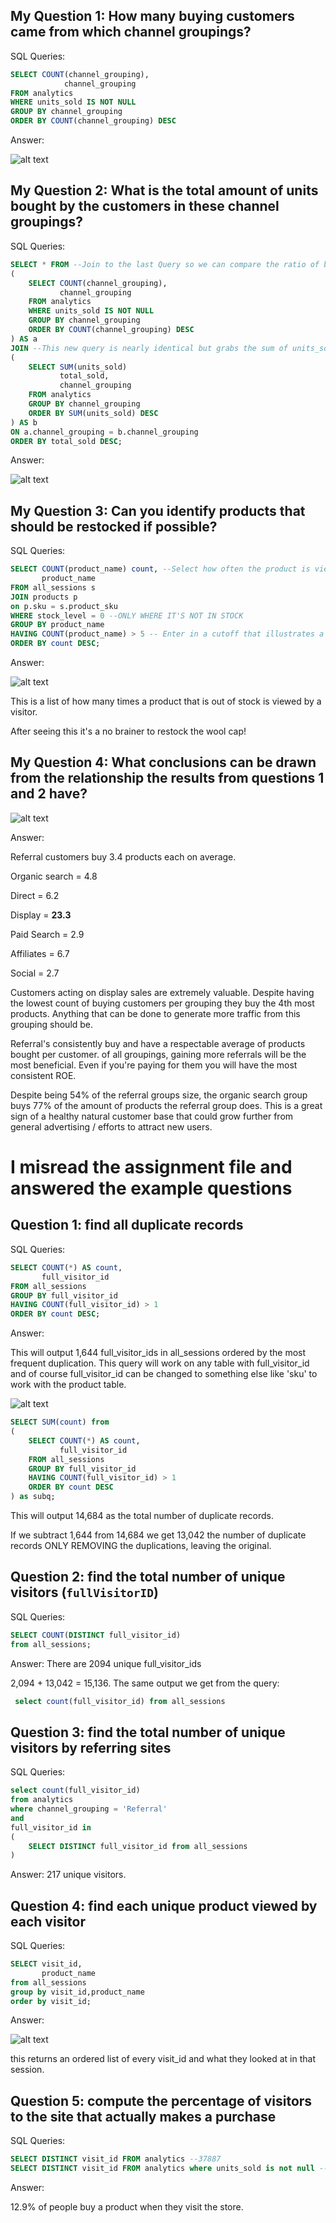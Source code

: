 ## My Question 1: How many buying customers came from which channel groupings?

SQL Queries:
```SQL
SELECT COUNT(channel_grouping),
			channel_grouping
FROM analytics
WHERE units_sold IS NOT NULL
GROUP BY channel_grouping
ORDER BY COUNT(channel_grouping) DESC
```

Answer:

![alt text](https://cdn.discordapp.com/attachments/1063653051602321462/1064360028712214528/image.png)

## My Question 2: What is the total amount of units bought by the customers in these channel groupings?

SQL Queries:
```SQL
SELECT * FROM --Join to the last Query so we can compare the ratio of buying customers to units_sold
(
    SELECT COUNT(channel_grouping),
           channel_grouping
    FROM analytics
    WHERE units_sold IS NOT NULL
    GROUP BY channel_grouping
    ORDER BY COUNT(channel_grouping) DESC
) AS a
JOIN --This new query is nearly identical but grabs the sum of units_sold for each grouping.
(
    SELECT SUM(units_sold)
           total_sold,
           channel_grouping
    FROM analytics
    GROUP BY channel_grouping
    ORDER BY SUM(units_sold) DESC
) AS b
ON a.channel_grouping = b.channel_grouping
ORDER BY total_sold DESC;
```

Answer:

![alt text](https://cdn.discordapp.com/attachments/1063653051602321462/1064361501512712302/image.png)

## My Question 3: Can you identify products that should be restocked if possible?

SQL Queries:

```SQL
SELECT COUNT(product_name) count, --Select how often the product is viewed and the name of the product.
	   product_name
FROM all_sessions s
JOIN products p
on p.sku = s.product_sku
WHERE stock_level = 0 --ONLY WHERE IT'S NOT IN STOCK
GROUP BY product_name
HAVING COUNT(product_name) > 5 -- Enter in a cutoff that illustrates a level of demand worth acting on (1 person viewing an out of stock item isn't profitable to restock).
ORDER BY count DESC;
```

Answer:

![alt text](https://cdn.discordapp.com/attachments/1063653051602321462/1064395278012129330/image.png)

This is a list of how many times a product that is out of stock is viewed by a visitor. 

After seeing this it's a no brainer to restock the wool cap!

## My Question 4: What conclusions can be drawn from the relationship the results from questions 1 and 2 have?

![alt text](https://cdn.discordapp.com/attachments/1063653051602321462/1064361501512712302/image.png)

Answer:

Referral customers buy 3.4 products each on average.

Organic search = 4.8

Direct = 6.2

Display = **23.3**

Paid Search = 2.9

Affiliates = 6.7

Social = 2.7

Customers acting on display sales are extremely valuable. Despite having the lowest count of buying customers per grouping they buy the 4th most products. Anything that can be done to generate more traffic from this grouping should be.

Referral's consistently buy and have a respectable average of products bought per customer. of all groupings, gaining more referrals will be the most beneficial. Even if you're paying for them you will have the most consistent ROE.

Despite being 54% of the referral groups size, the organic search group buys 77% of the amount of products the referral group does. This is a great sign of a healthy natural customer base that could grow further from general advertising / efforts to attract new users.

# I misread the assignment file and answered the example questions

## Question 1: find all duplicate records

SQL Queries:
```SQL
SELECT COUNT(*) AS count,
	   full_visitor_id
FROM all_sessions
GROUP BY full_visitor_id
HAVING COUNT(full_visitor_id) > 1
ORDER BY count DESC;
```

Answer: 

This will output 1,644 full_visitor_ids in all_sessions ordered by the most frequent duplication. This query will work on any table with full_visitor_id and of course full_visitor_id can be changed to something else like 'sku' to work with the product table.

![alt text](https://cdn.discordapp.com/attachments/1063653051602321462/1064333842267254884/image.png)

```SQL
SELECT SUM(count) from
(
	SELECT COUNT(*) AS count,
		   full_visitor_id
	FROM all_sessions
	GROUP BY full_visitor_id
	HAVING COUNT(full_visitor_id) > 1
	ORDER BY count DESC
) as subq;
```
This will output 14,684 as the total number of duplicate records.

If we subtract 1,644 from 14,684 we get 13,042 the number of duplicate records ONLY REMOVING the duplications, leaving the original.

## Question 2: find the total number of unique visitors (`fullVisitorID`)

SQL Queries:
```SQL
SELECT COUNT(DISTINCT full_visitor_id)
from all_sessions;
```
Answer:
There are 2094 unique full_visitor_ids

2,094 + 13,042 = 15,136. The same output we get from the query:
```SQL
 select count(full_visitor_id) from all_sessions
 ```

## Question 3: find the total number of unique visitors by referring sites

SQL Queries:
```SQL
select count(full_visitor_id)
from analytics
where channel_grouping = 'Referral'
and
full_visitor_id in
(
	SELECT DISTINCT full_visitor_id from all_sessions
)
```

Answer:
217 unique visitors.


## Question 4: find each unique product viewed by each visitor

SQL Queries:
```SQL
SELECT visit_id,
	   product_name
from all_sessions
group by visit_id,product_name
order by visit_id;
```

Answer:

![alt text](https://cdn.discordapp.com/attachments/1063653051602321462/1064353394250235934/image.png)

this returns an ordered list of every visit_id and what they looked at in that session.

## Question 5: compute the percentage of visitors to the site that actually makes a purchase

SQL Queries:
```SQL
SELECT DISTINCT visit_id FROM analytics --37887
SELECT DISTINCT visit_id FROM analytics where units_sold is not null --4891
```

Answer:

12.9% of people buy a product when they visit the store.